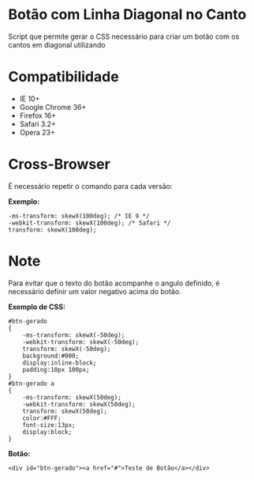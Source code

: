 # Botão com Linha Diagonal no Canto

Script que permite gerar o CSS necessário para criar um botão com os cantos em diagonal utilizando 

# Compatibilidade

* IE 10+
* Google Chrome 36+
* Firefox 16+
* Safari 3.2+
* Opera 23+

# Cross-Browser

É necessário repetir o comando para cada versão:

**Exemplo:**

    -ms-transform: skewX(100deg); /* IE 9 */
    -webkit-transform: skewX(100deg); /* Safari */
    transform: skewX(100deg);


# Note

Para evitar que o texto do botão acompanhe o angulo definido, é necessário definir um valor negativo acima do botão.

**Exemplo de CSS:**

    #btn-gerado
    {
    	-ms-transform: skewX(-50deg);
    	-webkit-transform: skewX(-50deg);
    	transform: skewX(-50deg);
    	background:#000;
    	display:inline-block;
    	padding:10px 100px;
    }
    #btn-gerado a
    {
    	-ms-transform: skewX(50deg);
    	-webkit-transform: skewX(50deg);
    	transform: skewX(50deg);
    	color:#FFF;
    	font-size:13px;
    	display:block;
    }

**Botão:**

    <div id="btn-gerado"><a href="#">Teste de Botão</a></div>